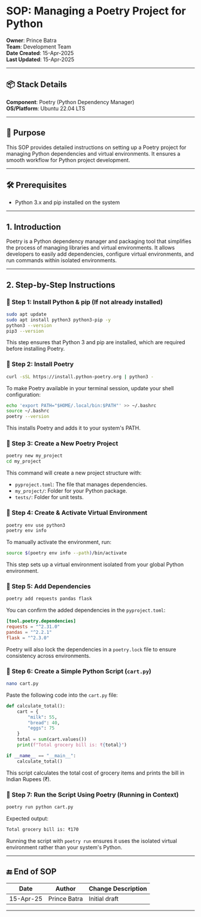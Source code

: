 
# SOP: Managing a Poetry Project for Python

**Owner**: Prince Batra  
**Team**: Development Team  
**Date Created**: 15-Apr-2025  
**Last Updated**: 15-Apr-2025  

---

## 📦 Stack Details  
**Component**: Poetry (Python Dependency Manager)  
**OS/Platform**: Ubuntu 22.04 LTS  

---

## 🎯 Purpose  
This SOP provides detailed instructions on setting up a Poetry project for managing Python dependencies and virtual environments. It ensures a smooth workflow for Python project development.

---

## 🛠 Prerequisites  
- Python 3.x and pip installed on the system   

---

## 1. Introduction  
Poetry is a Python dependency manager and packaging tool that simplifies the process of managing libraries and virtual environments. It allows developers to easily add dependencies, configure virtual environments, and run commands within isolated environments.

---

## 2. Step-by-Step Instructions  

### 📍 Step 1: Install Python & pip (If not already installed)

```bash
sudo apt update
sudo apt install python3 python3-pip -y
python3 --version
pip3 --version
```
This step ensures that Python 3 and pip are installed, which are required before installing Poetry.

### 📍 Step 2: Install Poetry

```bash
curl -sSL https://install.python-poetry.org | python3 -
```

To make Poetry available in your terminal session, update your shell configuration:

```bash
echo 'export PATH="$HOME/.local/bin:$PATH"' >> ~/.bashrc
source ~/.bashrc
poetry --version
```

This installs Poetry and adds it to your system's PATH.

### 📍 Step 3: Create a New Poetry Project

```bash
poetry new my_project
cd my_project
```

This command will create a new project structure with:
- `pyproject.toml`: The file that manages dependencies.
- `my_project/`: Folder for your Python package.
- `tests/`: Folder for unit tests.

### 📍 Step 4: Create & Activate Virtual Environment

```bash
poetry env use python3
poetry env info
```

To manually activate the environment, run:

```bash
source $(poetry env info --path)/bin/activate
```

This step sets up a virtual environment isolated from your global Python environment.

### 📍 Step 5: Add Dependencies

```bash
poetry add requests pandas flask
```

You can confirm the added dependencies in the `pyproject.toml`:

```toml
[tool.poetry.dependencies]
requests = "^2.31.0"
pandas = "^2.2.1"
flask = "^2.3.0"
```

Poetry will also lock the dependencies in a `poetry.lock` file to ensure consistency across environments.

### 📍 Step 6: Create a Simple Python Script (`cart.py`)

```bash
nano cart.py
```

Paste the following code into the `cart.py` file:

```python
def calculate_total():
    cart = {
        "milk": 55,
        "bread": 40,
        "eggs": 75
    }
    total = sum(cart.values())
    print(f"Total grocery bill is: ₹{total}")

if __name__ == "__main__":
    calculate_total()
```

This script calculates the total cost of grocery items and prints the bill in Indian Rupees (₹).

### 📍 Step 7: Run the Script Using Poetry (Running in Context)

```bash
poetry run python cart.py
```

Expected output:

```bash
Total grocery bill is: ₹170
```

Running the script with `poetry run` ensures it uses the isolated virtual environment rather than your system's Python.

---

## 🔚 End of SOP

| Date       | Author        | Change Description         |
|------------|---------------|----------------------------|
| 15-Apr-25  | Prince Batra  | Initial draft  |

---
